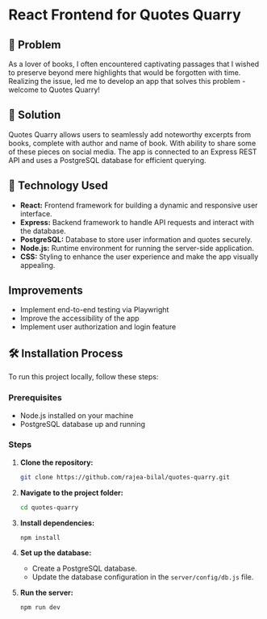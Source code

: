 
# React Frontend for Quotes Quarry

## 🧠 Problem

As a lover of books, I often encountered captivating passages that I wished to preserve beyond mere highlights that would be forgotten with time. Realizing the issue, led me to develop an app that solves this problem - welcome to Quotes Quarry!

## 🔖  Solution

Quotes Quarry allows users to seamlessly add noteworthy excerpts from books, complete with author and name of book. With ability to share some of these pieces on social media. The app is connected to an Express REST API and uses a PostgreSQL database for efficient querying. 

## 📡 Technology Used

- **React:** Frontend framework for building a dynamic and responsive user interface.
- **Express:** Backend framework to handle API requests and interact with the database.
- **PostgreSQL:** Database to store user information and quotes securely.
- **Node.js:** Runtime environment for running the server-side application.
- **CSS:** Styling to enhance the user experience and make the app visually appealing.

## Improvements

- Implement end-to-end testing via Playwright
- Improve the accessibility of the app 
- Implement user authorization and login feature

## 🛠️ Installation Process

To run this project locally, follow these steps:

### Prerequisites

- Node.js installed on your machine
- PostgreSQL database up and running

### Steps

1. **Clone the repository:**

    ```bash
    git clone https://github.com/rajea-bilal/quotes-quarry.git
    ```

2. **Navigate to the project folder:**

    ```bash
    cd quotes-quarry
    ```

3. **Install dependencies:**

    ```bash
    npm install
    ```

4. **Set up the database:**

    - Create a PostgreSQL database.
    - Update the database configuration in the `server/config/db.js` file.

5. **Run the server:**

    ```bash
    npm run dev
    ```


